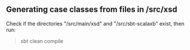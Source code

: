 ## Generating case classes from files in /src/xsd
Check if the directories "/src/main/xsd" and "/src/sbt-scalaxb" exist, then run:

> sbt clean compile
